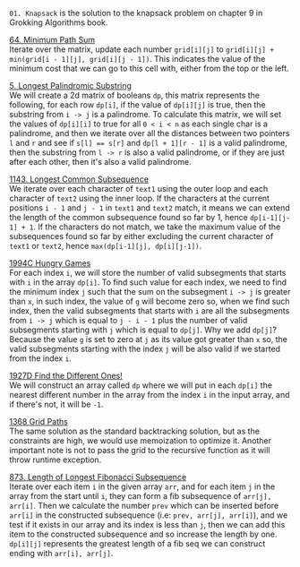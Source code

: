 `01. Knapsack` is the solution to the knapsack problem on chapter 9 in Grokking Algorithms book. <br>

[64. Minimum Path Sum](https://leetcode.com/problems/minimum-path-sum/description/ "64. Minimum Path Sum") <br>
Iterate over the matrix, update each number `grid[i][j]` to `grid[i][j] + min(grid[i - 1][j], grid[i][j - 1])`. This indicates the value of the minimum cost that we can go to this cell with, either from the top or the left.
<br>

[5. Longest Palindromic Substring](https://leetcode.com/problems/longest-palindromic-substring/description/ "5. Longest Palindromic Substring") <br>
We will create a 2d matrix of booleans `dp`, this matrix represents the following, for each row `dp[i]`, if the value of `dp[i][j]` is true, then the substring from `i -> j` is a palindrome. To calculate this matrix, we will set the values of `dp[i][i]` to true for all `0 < i < n` as each single char is a palindrome, and then we iterate over all the distances between two pointers `l` and `r` and see if `s[l] == s[r]` and `dp[l + 1][r - 1]` is a valid palindrome, then the substring from `l -> r` is also a valid palindrome, or if they are just after each other, then it's also a valid palindrome. 
<br>

[1143. Longest Common Subsequence](https://leetcode.com/problems/longest-common-subsequence/description/description/ "1143. Longest Common Subsequence") <br>
We iterate over each character of `text1` using the outer loop and each character of `text2` using the inner loop. If the characters at the current positions `i - 1` and `j - 1` in `text1` and `text2` match, it means we can extend the length of the common subsequence found so far by 1, hence `dp[i-1][j-1] + 1`. If the characters do not match, we take the maximum value of the subsequences found so far by either excluding the current character of `text1` or `text2`, hence `max(dp[i-1][j], dp[i][j-1])`.
<br>

[1994C Hungry Games](https://codeforces.com/contest/1994/problem/C "1994C Hungry Games") <br>
For each index `i`, we will store the number of valid subsegments that starts with `i` in the array `dp[i]`. To find such value for each index, we need to find the minimum index `j` such that the sum on the subsegment `i -> j` is greater than `x`, in such index, the value of `g` will become zero so, when we find such index, then the valid subsegments that starts with `i` are all the subsegments from `i -> j` which is equal to `j - i - 1` plus the number of valid subsegments starting with `j` which is equal to `dp[j]`. Why we add `dp[j]`? Because the value `g` is set to zero at `j` as its value got greater than `x` so, the valid subsegments starting with the index `j` will be also valid if we started from the index `i`.
<br>

[1927D Find the Different Ones!](https://codeforces.com/contest/1927/problem/D "1927D Find the Different Ones!") <br>
We will construct an array called `dp` where we will put in each `dp[i]` the nearest different number in the array from the index `i` in the input array, and if there's not, it will be `-1`.
<br>

[1368 Grid Paths](https://cses.fi/problemset/task/1638/ "1638 Grid Paths") <br>
The same solution as the standard backtracking solution, but as the constraints are high, we would use memoization to optimize it. Another important note is not to pass the grid to the recursive function as it will throw runtime exception.
<br>

[873. Length of Longest Fibonacci Subsequence](https://leetcode.com/problems/length-of-longest-fibonacci-subsequence/description/ "873. Length of Longest Fibonacci Subsequence") <br>
Iterate over each item `i` in the given array `arr`, and for each item `j` in the array from the start until `i`, they can form a fib subsequence of `arr[j], arr[i]`. Then we calculate the number `prev` which can be inserted before `arr[i]` in the constructed subsequence (i.e: `prev, arr[j], arr[i]`), and we test if it exists in our array and its index is less than `j`, then we can add this item to the constructed subsequence and so increase the length by one. `dp[i][j]` represents the greatest length of a fib seq we can construct ending with `arr[i], arr[j]`.
<br>
